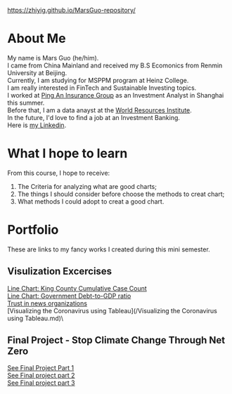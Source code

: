 

https://zhiyig.github.io/MarsGuo-repository/

# About Me
My name is Mars Guo (he/him).\
I came from China Mainland and received my B.S Ecomonics from Renmin University at Beijing.\
Currently, I am studying for MSPPM program at Heinz College.\
I am really interested in FinTech and Sustainable Investing topics.\
I worked at [Ping An Insurance Group](https://group.pingan.com) as an Investment Analyst in Shanghai this summer.\
Before that, I am a data anayst at the [World Resources Institute](https://www.wri.org).\
In the future, I'd love to find a job at an Investment Banking.\
Here is [my Linkedin](https://www.linkedin.com/in/zhiyi-guo98/).


# What I hope to learn
From this course, I hope to receive:
1. The Criteria for analyzing what are good charts;
2. The things I should consider before choose the methods to creat chart;
3. What methods I could adopt to creat a good chart.


# Portfolio
These are links to my fancy works I created during this mini semester.
## Visulization Excercises
[Line Chart: King County Cumulative Case Count](/LineChart_KingCountyCumulativeCaseCount.md)\
[Line Chart: Government Debt-to-GDP ratio](/LineChart_KingCountyCumulativeCaseCount.md)\
[Trust in news organizations](/news.md)\
[Visualizing the Coronavirus using Tableau](/Visualizing the Coronavirus using Tableau.md)\
## Final Project - Stop Climate Change Through Net Zero
[See Final Project Part 1](/Final_Project_Part1.md)\
[See Final project part 2](/final_project_part2.md)\
[See Final project part 3](/Final_Project_Part3.md)
